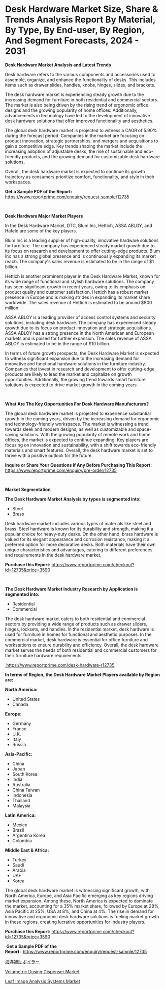 <p><h1>Desk Hardware Market Size, Share & Trends Analysis Report By Material, By Type, By End-user, By Region, And Segment Forecasts, 2024 - 2031</h1></p><p><strong>Desk Hardware Market Analysis and Latest Trends</strong></p>
<p><p>Desk hardware refers to the various components and accessories used to assemble, organize, and enhance the functionality of desks. This includes items such as drawer slides, handles, knobs, hinges, slides, and brackets.</p><p>The desk hardware market is experiencing steady growth due to the increasing demand for furniture in both residential and commercial sectors. The market is also being driven by the rising trend of ergonomic office designs and the growing popularity of home offices. Additionally, advancements in technology have led to the development of innovative desk hardware solutions that offer improved functionality and aesthetics.</p><p>The global desk hardware market is projected to witness a CAGR of 5.90% during the forecast period. Companies in the market are focusing on product innovation, strategic partnerships, and mergers and acquisitions to gain a competitive edge. Key trends shaping the market include the increasing adoption of adjustable desks, the rise of sustainable and eco-friendly products, and the growing demand for customizable desk hardware solutions.</p><p>Overall, the desk hardware market is expected to continue its growth trajectory as consumers prioritize comfort, functionality, and style in their workspaces.</p></p>
<p><strong>Get a Sample PDF of the Report:&nbsp;</strong> <a href="https://www.reportprime.com/enquiry/request-sample/12735">https://www.reportprime.com/enquiry/request-sample/12735</a></p>
<p>&nbsp;</p>
<p><strong>Desk Hardware Major Market Players</strong></p>
<p><p>In the Desk Hardware Market, DTC, Blum Inc, Hettich, ASSA ABLOY, and Hafele are some of the key players. </p><p>Blum Inc is a leading supplier of high-quality, innovative hardware solutions for furniture. The company has experienced steady market growth due to its focus on research and development to offer cutting-edge products. Blum Inc has a strong global presence and is continuously expanding its market reach. The company's sales revenue is estimated to be in the range of $1 billion.</p><p>Hettich is another prominent player in the Desk Hardware Market, known for its wide range of functional and stylish hardware solutions. The company has seen significant growth in recent years, owing to its emphasis on product quality and customer satisfaction. Hettich has a robust market presence in Europe and is making strides in expanding its market share worldwide. The sales revenue of Hettich is estimated to be around $800 million.</p><p>ASSA ABLOY is a leading provider of access control systems and security solutions, including desk hardware. The company has experienced steady growth due to its focus on product innovation and strategic acquisitions. ASSA ABLOY has a strong presence in the North American and European markets and is poised for further expansion. The sales revenue of ASSA ABLOY is estimated to be in the range of $10 billion.</p><p>In terms of future growth prospects, the Desk Hardware Market is expected to witness significant expansion due to the increasing demand for innovative and functional hardware solutions in the furniture industry. Companies that invest in research and development to offer cutting-edge products are likely to lead the market and capitalize on growth opportunities. Additionally, the growing trend towards smart furniture solutions is expected to drive market growth in the coming years.</p></p>
<p>&nbsp;</p>
<p><strong>What Are The Key Opportunities For Desk Hardware Manufacturers?</strong></p>
<p><p>The global desk hardware market is projected to experience substantial growth in the coming years, driven by the increasing demand for ergonomic and technology-friendly workspaces. The market is witnessing a trend towards sleek and modern designs, as well as customizable and space-saving solutions. With the growing popularity of remote work and home offices, the market is expected to continue expanding. Key players are focusing on innovation and sustainability, with a shift towards eco-friendly materials and smart features. Overall, the desk hardware market is set to thrive with a positive outlook for the future.</p></p>
<p><strong>Inquire or Share Your Questions If Any Before Purchasing This Report:</strong> <a href="https://www.reportprime.com/enquiry/pre-order/12735">https://www.reportprime.com/enquiry/pre-order/12735</a></p>
<p>&nbsp;</p>
<p><strong>Market Segmentation</strong></p>
<p><strong>The Desk Hardware Market Analysis by types is segmented into:</strong></p>
<p><ul><li>Steel</li><li>Brass</li></ul></p>
<p><p>Desk hardware market includes various types of materials like steel and brass. Steel hardware is known for its durability and strength, making it a popular choice for heavy-duty desks. On the other hand, brass hardware is valued for its elegant appearance and corrosion resistance, making it a preferred option for more decorative desks. Both materials have their own unique characteristics and advantages, catering to different preferences and requirements in the desk hardware market.</p></p>
<p><strong>Purchase this Report:&nbsp;</strong><a href="https://www.reportprime.com/checkout?id=12735&price=3590">https://www.reportprime.com/checkout?id=12735&price=3590</a></p>
<p>&nbsp;</p>
<p><strong>The Desk Hardware Market Industry Research by Application is segmented into:</strong></p>
<p><ul><li>Residential</li><li>Commercial</li></ul></p>
<p><p>The desk hardware market caters to both residential and commercial sectors by providing a wide range of products such as drawer sliders, hinges, locksets, and handles. In the residential market, desk hardware is used for furniture in homes for functional and aesthetic purposes. In the commercial market, desk hardware is essential for office furniture and workstations to ensure durability and efficiency. Overall, the desk hardware market serves the needs of both residential and commercial customers for their furniture hardware requirements.</p></p>
<p><a href="https://www.reportprime.com/desk-hardware-r12735">&nbsp;https://www.reportprime.com/desk-hardware-r12735</a></p>
<p><strong>In terms of Region, the Desk Hardware Market Players available by Region are:</strong></p>
<p>
    <p> <strong> North America: </strong>
        <ul>
            <li>United States</li>
            <li>Canada</li>
        </ul>
        </p> 
    <p> <strong> Europe: </strong>
        <ul>
            <li>Germany</li>
            <li>France</li>
            <li>U.K.</li>
            <li>Italy</li>
            <li>Russia</li>
        </ul>
        </p> 
    <p> <strong> Asia-Pacific: </strong>
        <ul>
            <li>China</li>
            <li>Japan</li>
            <li>South Korea</li>
            <li>India</li>
            <li>Australia</li>
            <li>China Taiwan</li>
            <li>Indonesia</li>
            <li>Thailand</li>
            <li>Malaysia</li>
        </ul>
        </p> 
    <p> <strong> Latin America: </strong>
        <ul>
            <li>Mexico</li>
            <li>Brazil</li>
            <li>Argentina Korea</li>
            <li>Colombia</li>
        </ul>
        </p> 
    <p> <strong> Middle East & Africa: </strong>
        <ul>
            <li>Turkey</li>
            <li>Saudi</li>
            <li>Arabia</li>
            <li>UAE</li>
            <li>Korea</li>
        </ul>
    </p>
    </p>
<p><p>The global desk hardware market is witnessing significant growth, with North America, Europe, and Asia Pacific emerging as key regions driving market expansion. Among these, North America is expected to dominate the market, accounting for a 35% market share, followed by Europe at 28%, Asia Pacific at 25%, USA at 8%, and China at 4%. The rise in demand for innovative and ergonomic desk hardware solutions is fueling market growth in these regions, creating lucrative opportunities for industry players.</p></p>
<p><strong>Purchase this Report: </strong><a href="https://www.reportprime.com/checkout?id=12735&price=3590">https://www.reportprime.com/checkout?id=12735&price=3590</a></p>
<p>&nbsp;<strong>Get a Sample PDF of the Report:&nbsp;&nbsp;</strong><a href="https://www.reportprime.com/enquiry/request-sample/12735">https://www.reportprime.com/enquiry/request-sample/12735</a></p>
<p><strong></strong></p>
<p><p><a href="https://medium.com/@ebbkautzer/%E6%B5%B7%E4%B8%8A%E8%A3%9C%E5%8A%A9%E3%83%9C%E3%82%A4%E3%83%A9%E3%83%BC%E3%83%9E%E3%83%BC%E3%82%B1%E3%83%83%E3%83%88-%E5%B8%82%E5%A0%B4cagr-%E5%B8%82%E5%A0%B4%E3%83%88%E3%83%AC%E3%83%B3%E3%83%89-%E3%81%8A%E3%82%88%E3%81%B3%E6%88%90%E9%95%B7%E6%88%A6%E7%95%A5%E3%81%AB%E9%96%A2%E3%81%99%E3%82%8B%E3%82%A4%E3%83%B3%E3%82%B5%E3%82%A4%E3%83%88-9a5bd2aa3b58">海洋補助ボイラー</a></p><p><a href="https://github.com/RichRobinson5/Market-Research-Report-List-5/blob/main/volumetric-dosing-dispenser-market.md">Volumetric Dosing Dispenser Market</a></p><p><a href="https://view.publitas.com/reportprime-1/leaf-image-analysis-systems-market-focuses-on-market-share-size-and-projected-forecast-till-2031/">Leaf Image Analysis Systems Market</a></p></p>
